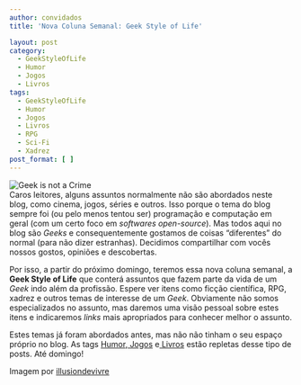 ```yaml
---
author: convidados
title: 'Nova Coluna Semanal: Geek Style of Life'

layout: post
category:
  - GeekStyleOfLife
  - Humor
  - Jogos
  - Livros
tags:
  - GeekStyleOfLife
  - Humor
  - Jogos
  - Livros
  - RPG
  - Sci-Fi
  - Xadrez
post_format: [ ]
---
```

![Geek is not a Crime][1]  
Caros leitores, alguns assuntos normalmente não são abordados neste blog, como cinema, jogos, séries e outros. Isso porque o tema do blog sempre foi (ou pelo menos tentou ser) programação e computação em geral (com um certo foco em *softwares open-source*). Mas todos aqui no blog são *Geeks* e consequentemente gostamos de coisas “diferentes” do normal (para não dizer estranhas). Decidimos compartilhar com vocês nossos gostos, opiniões e descobertas.

Por isso, a partir do próximo domingo, teremos essa nova coluna semanal, a **Geek Style of Life** que conterá assuntos que fazem parte da vida de um *Geek* indo além da profissão. Espere ver itens como ficção científica, RPG, xadrez e outros temas de interesse de um *Geek*. Obviamente não somos especializados no assunto, mas daremos uma visão pessoal sobre estes itens e indicaremos *links* mais apropriados para conhecer melhor o assunto.

Estes temas já foram abordados antes, mas não não tinham o seu espaço próprio no blog. As tags [Humor][2],[ Jogos][3] e[ Livros][4] estão repletas desse tipo de posts. Até domingo!

Imagem por [illusiondevivre][5] 














 [1]: http://vidageek.net/wp-content/uploads/2008/07/geek-is-not-a-crime1.jpg
 [2]: http://vidageek.net/tags/humor/ "Humor"
 [3]: http://vidageek.net/tags/jogos/ "Jogos"
 [4]: http://vidageek.net/tags/livros/ "Livros"
 [5]: http://flickr.com/photos/illusiondevivre/2491531471/ "illusiondevivre"





